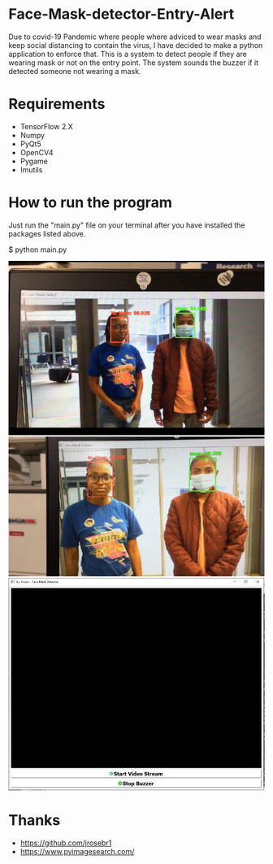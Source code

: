 # Face-Mask-detector-Entry-Alert

Due to covid-19 Pandemic where people where adviced to wear masks and keep social distancing to contain the virus, I have decided to make a python application to enforce that.
This is a system to detect people if they are wearing mask or not on the entry point.
The system sounds the buzzer if it detected someone not wearing a mask.

# Requirements
- TensorFlow 2.X
- Numpy
- PyQt5
- OpenCV4
- Pygame
- Imutils

# How to run the program

Just run the "main.py" file on your terminal after you have installed the packages listed above.

$ python main.py

![alt text](https://github.com/ThibaMahlezana/Face-Mask-detector-Entry-Alert/blob/main/IMG_E4687.JPG)
![alt text](https://github.com/ThibaMahlezana/Face-Mask-detector-Entry-Alert/blob/main/IMG_E4688.JPG)
![alt text](https://github.com/ThibaMahlezana/Face-Mask-detector-Entry-Alert/blob/main/Face%20Mask%20Detector%20system.PNG)

# Thanks

- https://github.com/jrosebr1
- https://www.pyimagesearch.com/
